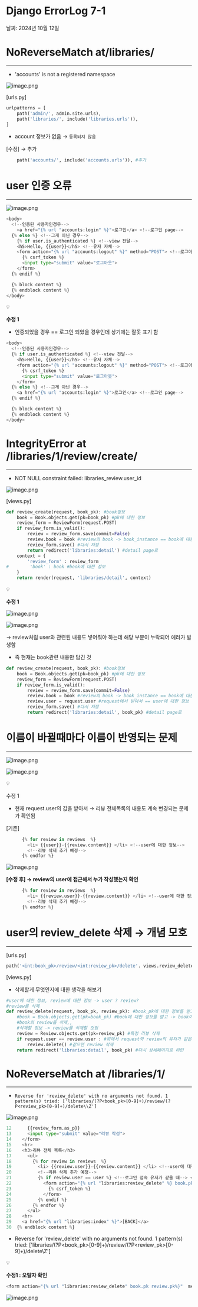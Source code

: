 # Django ErrorLog 7-1

날짜: 2024년 10월 12일

# NoReverseMatch at/libraries/

---

- 'accounts' is not a registered namespace

![image.png](image.png)

[urls.py]

```python
urlpatterns = [
    path('admin/', admin.site.urls),
    path('libraries/', include('libraries.urls')),
]

```

- account 정보가 없음 → `등록되지 않음`

[수정] → 추가

```python
    path('accounts/', include('accounts.urls')), #추가
```

# user 인증 오류

---

![image.png](image%201.png)

```python
<body>
  <!--인증된 사용자인경우-->
    <a href="{% url "accounts:login" %}">로그인</a> <!--로그인 page-->
  {% else %} <!--그게 아닌 경우-->  
    {% if user.is_authenticated %} <!--view 전달-->
    <h5>Hello, {{user}}</h5> <!--유저 자체-->
    <form action="{% url "accounts:logout" %}" method="POST"> <!--로그아웃 page-->
      {% csrf_token %}
      <input type="submit" value="로그아웃">
    </form>
  {% endif %}

  {% block content %}
  {% endblock content %}
</body>
```

<aside>
💡

**수정 1**

</aside>

- 인증되었을 경우 == 로그인 되었을 경우인데 상기에는 잘못 표기 함

```python
<body>
  <!--인증된 사용자인경우-->
  {% if user.is_authenticated %} <!--view 전달-->
    <h5>Hello, {{user}}</h5> <!--유저 자체-->
    <form action="{% url "accounts:logout" %}" method="POST"> <!--로그아웃 page-->
      {% csrf_token %}
      <input type="submit" value="로그아웃">
    </form>
  {% else %} <!--그게 아닌 경우-->  
    <a href="{% url "accounts:login" %}">로그인</a> <!--로그인 page-->
  {% endif %}

  {% block content %}
  {% endblock content %}
</body>
```

# IntegrityError at /libraries/1/review/create/

---

- NOT NULL constraint failed: libraries_review.user_id

![image.png](image%202.png)

[views.py]

```python
def review_create(request, book_pk): #book정보
    book = Book.objects.get(pk=book_pk) #pk에 대한 정보
    review_form = ReviewForm(request.POST)
    if review_form.is_valid():
        review = review_form.save(commit=False)
        review.book = book #review의 book -> book_instance == book에 대한 정보
        review_form.save() #다시 저장
        return redirect('libraries:detail') #detail page로
    context = {
        'review_form' : review_form
#        'book' : book #book에 대한 정보
    }
    return render(request, 'libraries/detail', context)

```

<aside>
💡

**수정 1**

</aside>

![image.png](image%203.png)

![image.png](image%204.png)

→ review처럼 user와 관련된 내용도 넣어줘야 하는데 해당 부분이 누락되어 에러가 발생함

- 즉 현재는 book관련 내용만 담긴 것

```python
def review_create(request, book_pk): #book정보
    book = Book.objects.get(pk=book_pk) #pk에 대한 정보
    review_form = ReviewForm(request.POST)
    if review_form.is_valid():
        review = review_form.save(commit=False)
        review.book = book #review의 book -> book_instance == book에 대한 정보
        review.user = request.user #request에서 받아서 == user에 대한 정보 저장
        review_form.save() #다시 저장
        return redirect('libraries:detail', book_pk) #detail page로
```

# 이름이 바뀔때마다 이름이 반영되는 문제

---

![image.png](image%205.png)

![image.png](image%206.png)

<aside>
💡

수정 1

</aside>

- 현재 request.user의 값을 받아서 → 리뷰 전체목록의 내용도 계속 변경되는 문제가 확인됨

[기존]

```python
      {% for review in reviews  %}
        <li> {{user}}-{{review.content}} </li> <!--user에 대한 정보-->
        <!--리뷰 삭제 추가 예정-->
      {% endfor %}
```

![image.png](image%207.png)

**[수정 후] → review의 user에 접근해서 누가 작성했는지 확인**

```python
      {% for review in reviews  %}
        <li> {{review.user}}-{{review.content}} </li> <!--user에 대한 정보-->
        <!--리뷰 삭제 추가 예정-->
      {% endfor %}
```

# user의 review_delete 삭제 → 개념 모호

---

[urls.py]

```python
path('<int:book_pk>/review/<int:review_pk>/delete'. views.review_delete, name="review_delete")
```

[views.py]

- 삭제할게 무엇인지에 대한 생각을 해보기

```python
#user에 대한 정보, review에 대한 정보 -> user ? review? 
#review를 삭제
def review_delete(request, book_pk, review_pk): #book_pk에 대한 정보를 받고 -> 그 뒤에 삭제
    #book = Book.objects.get(pk=book_pk) #book에 대한 정보를 받고 -> book이 아니라 review를 삭제할 것임
    #book의 review를 삭제,, 
    #삭제할 정보 -> review를 삭제할 것임
    review = Review.objects.get(pk=review_pk) #특정 리뷰 삭제
    if request.user == review.user : #위에서 request와 review의 유저가 같은가?
        review.delete() #같으면 review 삭제
    return redirect('libraries:detail', book_pk) #다시 상세페이지로 리턴
```

# NoReverseMatch at /libraries/1/

---

-  `Reverse for 'review_delete' with no arguments not found. 1 pattern(s) tried: ['libraries/(?P<book_pk>[0-9]+)/review/(?P<review_pk>[0-9]+)/delete\\Z']`

![image.png](image%208.png)

```python
12	    {{review_form.as_p}}
13	    <input type="submit" value="리뷰 작성">
14	  </form>
15	  <hr>
16	  <h3>리뷰 전체 목록</h3>
17	    <ul>
18	      {% for review in reviews  %}
19	        <li> {{review.user}}-{{review.content}} </li> <!--user에 대한 정보-->
20	        <!--리뷰 삭제 추가 예정-->
21	        {% if review.user == user %} <!--로그인 접속 유저가 같을 때--> <!--delete가 받는 매개변수들 모두 넣기-->
22	          <form action="{% url "libraries:review_delete" %} book.pk reveiw.pk"  method="POST"> <!--어떤 리뷰 삭제? : user가 같을 때 -->
23	            {% csrf_token %}
24	          </form>
25	        {% endif %}
26	      {% endfor %}
27	    </ul>
28	  <hr>
29	  <a href="{% url "libraries:index" %}">[BACK]</a>
30	{% endblock content %}
```

- Reverse for 'review_delete' with no arguments not found. 1 pattern(s) tried: ['libraries/(?P<book_pk>[0-9]+)/review/(?P<review_pk>[0-9]+)/delete\\Z']

<aside>
💡

**수정1 : 오탈자 확인**

</aside>

```python
<form action="{% url "libraries:review_delete" book.pk review.pk%}"  method="POST"> <!--어떤 리뷰 삭제? : user가 같을 때 -->

```

![image.png](image%209.png)
